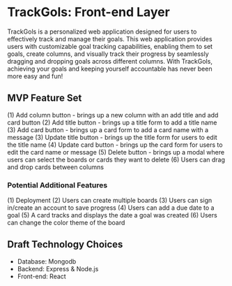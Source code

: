 # TrackGols: Front-end Layer

TrackGols is a personalized web application designed for users to effectively track and manage their goals. This web application provides users with customizable goal tracking capabilities, enabling them to set goals, create columns, and visually track their progress by seamlessly dragging and dropping goals across different columns. With TrackGols, achieving your goals and keeping yourself accountable has never been more easy and fun!

## MVP Feature Set

(1) Add column button - brings up a new column with an add title and add card button
(2) Add title button - brings up a title form to add a title name
(3) Add card button - brings up a card form to add a card name with a message
(3) Update title button - brings up the title form for users to edit the title name
(4) Update card button - brings up the card form for users to edit the card name or message
(5) Delete button - brings up a modal where users can select the boards or cards they want to delete
(6) Users can drag and drop cards between columns

### Potential Additional Features

(1) Deployment
(2) Users can create multiple boards
(3) Users can sign in/create an account to save progress
(4) Users can add a due date to a goal
(5) A card tracks and displays the date a goal was created
(6) Users can change the color theme of the board

## Draft Technology Choices

- Database: Mongodb
- Backend: Express & Node.js
- Front-end: React
